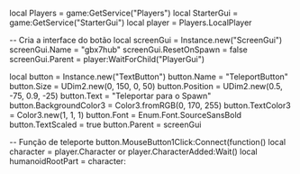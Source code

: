 local Players = game:GetService("Players")
local StarterGui = game:GetService("StarterGui")
local player = Players.LocalPlayer

-- Cria a interface do botão
local screenGui = Instance.new("ScreenGui")
screenGui.Name = "gbx7hub"
screenGui.ResetOnSpawn = false
screenGui.Parent = player:WaitForChild("PlayerGui")

local button = Instance.new("TextButton")
button.Name = "TeleportButton"
button.Size = UDim2.new(0, 150, 0, 50)
button.Position = UDim2.new(0.5, -75, 0.9, -25)
button.Text = "Teleportar para o Spawn"
button.BackgroundColor3 = Color3.fromRGB(0, 170, 255)
button.TextColor3 = Color3.new(1, 1, 1)
button.Font = Enum.Font.SourceSansBold
button.TextScaled = true
button.Parent = screenGui

-- Função de teleporte
button.MouseButton1Click:Connect(function()
	local character = player.Character or player.CharacterAdded:Wait()
	local humanoidRootPart = character:
